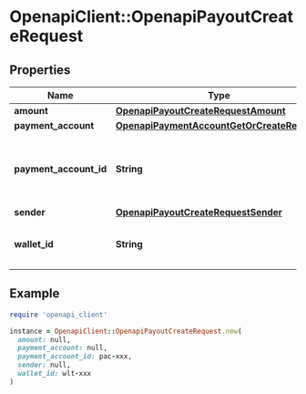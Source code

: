 # OpenapiClient::OpenapiPayoutCreateRequest

## Properties

| Name | Type | Description | Notes |
| ---- | ---- | ----------- | ----- |
| **amount** | [**OpenapiPayoutCreateRequestAmount**](OpenapiPayoutCreateRequestAmount.md) |  | [optional] |
| **payment_account** | [**OpenapiPaymentAccountGetOrCreateRequest**](OpenapiPaymentAccountGetOrCreateRequest.md) |  | [optional] |
| **payment_account_id** | **String** | &lt;span style&#x3D;\&quot;color:#e95f6a;\&quot;&gt;required if payment_account is empty&lt;/span&gt;  The payment account ID represents a pre-existing payment account that acts as the recipient for the payout. | [optional] |
| **sender** | [**OpenapiPayoutCreateRequestSender**](OpenapiPayoutCreateRequestSender.md) |  | [optional] |
| **wallet_id** | **String** | The wallet ID from which to disburse money, if not provided, we will attempt to use the one that matches the provided currency amount. | [optional] |

## Example

```ruby
require 'openapi_client'

instance = OpenapiClient::OpenapiPayoutCreateRequest.new(
  amount: null,
  payment_account: null,
  payment_account_id: pac-xxx,
  sender: null,
  wallet_id: wlt-xxx
)
```

